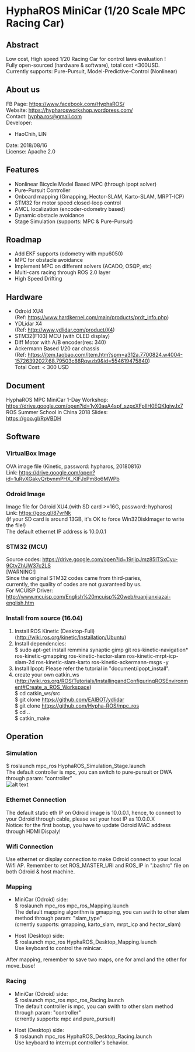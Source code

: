 # HyphaROS MiniCar (1/20 Scale MPC Racing Car)


## Abstract
Low cost, High speed 1/20 Racing Car for control laws evaluation !   
Fully open-sourced (hardware & software), total cost <300USD.  
Currently supports: Pure-Pursuit, Model-Predictive-Control (Nonlinear)  



## About us
FB Page: https://www.facebook.com/HyphaROS/  
Website: https://hypharosworkshop.wordpress.com/  
Contact: hypha.ros@gmail.com  
Developer:   
* HaoChih, LIN  

Date: 2018/08/16  
License: Apache 2.0  

## Features
* Nonlinear Bicycle Model Based MPC (through ipopt solver)  
* Pure-Pursuit Controller  
* Onboard mapping (Gmapping, Hector-SLAM, Karto-SLAM, MRPT-ICP)  
* STM32 for motor speed closed-loop control  
* AMCL localization (encoder-odometry based)  
* Dynamic obstacle avoidance  
* Stage Simulation (supports: MPC & Pure-Pursuit)  

## Roadmap
* Add EKF supports (odometry with mpu6050)  
* MPC for obstacle avoidance  
* Implement MPC on different solvers (ACADO, OSQP, etc)  
* Multi-cars racing through ROS 2.0 layer  
* High Speed Drifting  

## Hardware 
* Odroid XU4  
(Ref: https://www.hardkernel.com/main/products/prdt_info.php)   
* YDLidar X4  
(Ref: http://www.ydlidar.com/product/X4)  
* STM32(F103) MCU (with OLED display)  
* Diff Motor with A/B encoder(res: 340)  
* Ackermann Based 1/20 car chassis  
(Ref: https://item.taobao.com/item.htm?spm=a312a.7700824.w4004-15726392027.68.79503c88Rqwzb9&id=554619475840)   
Total Cost: < 300 USD  

## Document  
HyphaROS MPC MiniCar 1-Day Workshop:  
https://drive.google.com/open?id=1yX0aeA4spf_szpxXFpIlH0EQKIgiwJx7  
ROS Summer School in China 2018 Slides:  
https://goo.gl/RpVBDH  

## Software
### VirtualBox Image ###  
OVA image file (Kinetic, password: hypharos, 20180816)  
Link: https://drive.google.com/open?id=1uRvXGakvQrbynmPHX_KIFJxPm8o6MWPb  

### Odroid Image
Image file for Odroid XU4.(with SD card >=16G, password: hypharos)  
Link: https://goo.gl/87vrNk   
(if your SD card is around 13GB, it's OK to force Win32DiskImager to write the file!)   
The default ethernet IP address is 10.0.0.1  

### STM32 (MCU)
Source codes: https://drive.google.com/open?id=19rjjpJmz85lTSxCyu-9CtvZhUW37c2LS         
[WARNING!]  
Since the original STM32 codes came from third-paries,   
currently, the quality of codes are not guaranteed by us.  
For MCUISP Driver: http://www.mcuisp.com/English%20mcuisp%20web/ruanjianxiazai-english.htm  

### Install from source (16.04) 
1. Install ROS Kinetic (Desktop-Full) (http://wiki.ros.org/kinetic/Installation/Ubuntu)  
2. Install dependencies:  
$ sudo apt-get install remmina synaptic gimp git ros-kinetic-navigation* ros-kinetic-gmapping ros-kinetic-hector-slam ros-kinetic-mrpt-icp-slam-2d ros-kinetic-slam-karto ros-kinetic-ackermann-msgs -y  
3. Install Ipopt: Please refer the tutorial in "document/ipopt_install".  
4. create your own catkin_ws   
(http://wiki.ros.org/ROS/Tutorials/InstallingandConfiguringROSEnvironment#Create_a_ROS_Workspace)  
$ cd catkin_ws/src  
$ git clone https://github.com/EAIBOT/ydlidar  
$ git clone https://github.com/Hypha-ROS/mpc_ros   
$ cd ..  
$ catkin_make  

## Operation
### Simulation
$ roslaunch mpc_ros HyphaROS_Simulation_Stage.launch  
The default controller is mpc, you can switch to pure-pursuit or DWA through param: "controller"    
![alt text](https://github.com/Hypha-ROS/mpc_ros/blob/master/document/photo/HyphaROS_MPC_MiniCar_Simulation.jpg)    
  
### Ethernet Connection
The default static eth IP on Odroid image is 10.0.0.1, hence, to connect to your Odroid through cable, please set your host IP as 10.0.0.X  
Notice: for the first bootup, you have to update Odroid MAC address through HDMI Dispaly!  

### Wifi Connection
Use ethernet or display connection to make Odroid connect to your local Wifi AP. Remember to set ROS_MASTER_URI and ROS_IP in ".bashrc" file on both Odroid & host machine.    

### Mapping
* MiniCar (Odroid) side:  
$ roslaunch mpc_ros mpc_ros_Mapping.launch  
The default mapping algorithm is gmapping, you can swith to other slam method through param: "slam_type"  
(crrently supports: gmapping, karto_slam, mrpt_icp and hector_slam)  
  
* Host (Desktop) side:  
$ roslaunch mpc_ros HyphaROS_Desktop_Mapping.launch  
Use keyboard to control the minicar.  
  
After mapping, remember to save two maps, one for amcl and the other for move_base!  

### Racing
* MiniCar (Odroid) side:  
$ roslaunch mpc_ros mpc_ros_Racing.launch  
The default controller is mpc, you can swith to other slam method through param: "controller"  
(crrently supports: mpc and pure_pursuit)  
  
* Host (Desktop) side:  
$ roslaunch mpc_ros HyphaROS_Desktop_Racing.launch  
Use keyboard to interrupt controller's behavior.  



